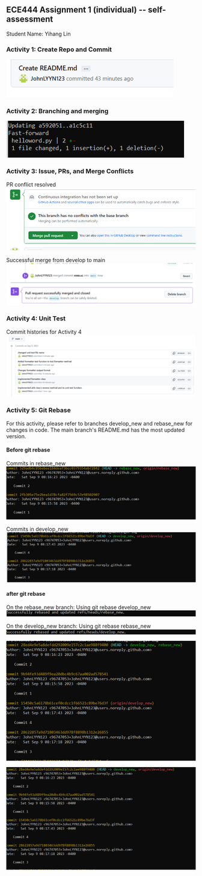 ## ECE444 Assignment 1 (individual) -- self-assessment
Student Name: Yihang Lin

### Activity 1: Create Repo and Commit
![img_1.png](img_1.png)

### Activity 2: Branching and merging
![img.png](img.png)

### Activity 3: Issue, PRs, and Merge Conflicts
PR conflict resolved
![img_2.png](img_2.png)

Successful merge from develop to main
![img_3.png](img_3.png)

### Activity 4: Unit Test
Commit histories for Activity 4
![img_4.png](img_4.png)

### Activity 5: Git Rebase
For this activity, please refer to branches develop_new and rebase_new for changes in code. 
The main branch's README.md has the most updated version.

#### Before git rebase
Commits in rebase_new
![img_5.png](img_5.png)

Commits in develop_new
![img_6.png](img_6.png)

#### after git rebase
On the rebase_new branch:
Using git rebase develop_new
![img_7.png](img_7.png)

On the develop_new branch:
Using git rebase rebase_new
![img_8.png](img_8.png)

![img_9.png](img_9.png)

![img_10.png](img_10.png)





